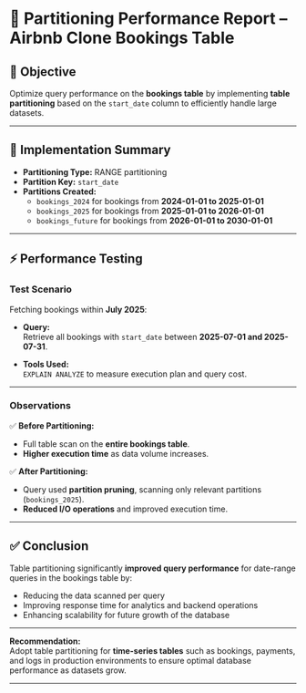 # 📝 Partitioning Performance Report – Airbnb Clone Bookings Table

## 🎯 Objective
Optimize query performance on the **bookings table** by implementing **table partitioning** based on the `start_date` column to efficiently handle large datasets.

---

## 🔧 Implementation Summary

- **Partitioning Type:** RANGE partitioning
- **Partition Key:** `start_date`
- **Partitions Created:**
  - `bookings_2024` for bookings from **2024-01-01 to 2025-01-01**
  - `bookings_2025` for bookings from **2025-01-01 to 2026-01-01**
  - `bookings_future` for bookings from **2026-01-01 to 2030-01-01**

---

## ⚡ Performance Testing

### **Test Scenario**
Fetching bookings within **July 2025**:

- **Query:**  
  Retrieve all bookings with `start_date` between **2025-07-01 and 2025-07-31**.

- **Tools Used:**  
  `EXPLAIN ANALYZE` to measure execution plan and query cost.

---

### **Observations**

✅ **Before Partitioning:**  
- Full table scan on the **entire bookings table**.  
- **Higher execution time** as data volume increases.

✅ **After Partitioning:**  
- Query used **partition pruning**, scanning only relevant partitions (`bookings_2025`).  
- **Reduced I/O operations** and improved execution time.

---

## ✅ Conclusion

Table partitioning significantly **improved query performance** for date-range queries in the bookings table by:

- Reducing the data scanned per query  
- Improving response time for analytics and backend operations  
- Enhancing scalability for future growth of the database

---

**Recommendation:**  
Adopt table partitioning for **time-series tables** such as bookings, payments, and logs in production environments to ensure optimal database performance as datasets grow.

---

